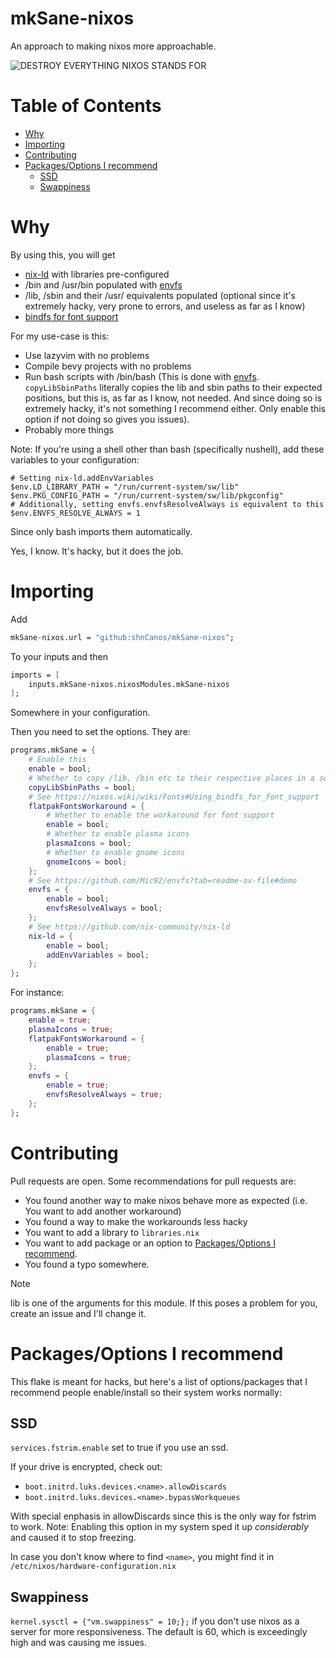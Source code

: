 # mkSane-nixos
An approach to making nixos more approachable.

![DESTROY EVERYTHING NIXOS STANDS FOR](https://github.com/shnCanos/mkSane-nixos/blob/main/picture.png)

# Table of Contents


<!--toc:start-->
- [Why](#why)
- [Importing](#importing)
- [Contributing](#contributing)
- [Packages/Options I recommend](#packagesoptions-i-recommend)
  - [SSD](#ssd)
  - [Swappiness](#swappiness)
<!--toc:end-->

# Why
By using this, you will get
- [nix-ld](https://github.com/nix-community/nix-ld) with libraries pre-configured
- /bin and /usr/bin populated with [envfs](https://github.com/Mic92/envfs)
- /lib, /sbin and their /usr/<path> equivalents populated (optional since it's extremely hacky, very prone to errors, and useless as far as I know)
- [bindfs for font support](https://nixos.wiki/wiki/Fonts#Using_bindfs_for_font_support)

For my use-case is this:
- Use lazyvim with no problems
- Compile bevy projects with no problems
- Run bash scripts with /bin/bash (This is done with [envfs](https://github.com/Mic92/envfs). `copyLibSbinPaths` literally copies the lib and sbin paths to their expected positions, but this is, as far as I know, not needed. And since doing so is extremely hacky, it's not something I recommend either. Only enable this option if not doing so gives you issues).
- Probably more things

Note:
If you're using a shell other than bash (specifically nushell), add these variables to your configuration:

```nushell
# Setting nix-ld.addEnvVariables
$env.LD_LIBRARY_PATH = "/run/current-system/sw/lib"
$env.PKG_CONFIG_PATH = "/run/current-system/sw/lib/pkgconfig"
# Additionally, setting envfs.envfsResolveAlways is equivalent to this
$env.ENVFS_RESOLVE_ALWAYS = 1
```

Since only bash imports them automatically.

Yes, I know. It's hacky, but it does the job.

# Importing
Add
```nix
mkSane-nixos.url = "github:shnCanos/mkSane-nixos";
```
To your inputs and then
```nix
imports = [
	inputs.mkSane-nixos.nixosModules.mkSane-nixos
];
```
Somewhere in your configuration.

Then you need to set the options. They are:
```nix
programs.mkSane = {
	# Enable this
	enable = bool;
	# Whether to copy /lib, /bin etc to their respective places in a super hacky way
	copyLibSbinPaths = bool;
	# See https://nixos.wiki/wiki/Fonts#Using_bindfs_for_font_support
	flatpakFontsWorkaround = {
		# Whether to enable the workaround for font support
		enable = bool;
		# Whether to enable plasma icons
		plasmaIcons = bool;
		# Whether to enable gnome icons
		gnomeIcons = bool;
	};
	# See https://github.com/Mic92/envfs?tab=readme-ov-file#demo
	envfs = {
		enable = bool;
		envfsResolveAlways = bool;
	};
	# See https://github.com/nix-community/nix-ld
	nix-ld = {
		enable = bool;
		addEnvVariables = bool;
	};
};
```

For instance:
```nix
programs.mkSane = {
	enable = true;
	plasmaIcons = true;
	flatpakFontsWorkaround = {
		enable = true;
		plasmaIcons = true;
	};
	envfs = {
		enable = true;
		envfsResolveAlways = true;
	};
};
```

# Contributing

Pull requests are open. Some recommendations for pull requests are:
- You found another way to make nixos behave more as expected (i.e. You want to add another workaround)
- You found a way to make the workarounds less hacky
- You want to add a library to `libraries.nix`
- You want to add package or an option to [Packages/Options I recommend](#packagesoptions-i-recommend).
- You found a typo somewhere.

> [!NOTE]
> lib is one of the arguments for this module. If this poses a problem for you, create an issue and I'll change it.

# Packages/Options I recommend

This flake is meant for hacks, but here's a list of options/packages that I recommend people enable/install so their system works normally:
## SSD
`services.fstrim.enable` set to true if you use an ssd.

If your drive is encrypted, check out:
- `boot.initrd.luks.devices.<name>.allowDiscards`
- `boot.initrd.luks.devices.<name>.bypassWorkqueues`

With special enphasis in allowDiscards since this is the only way for fstrim to work. Note: Enabling this option in my system sped it up *considerably* and caused it to stop freezing.

In case you don't know where to find `<name>`, you might find it in `/etc/nixos/hardware-configuration.nix`
## Swappiness
`kernel.sysctl = {"vm.swappiness" = 10;};` if you don't use nixos as a server for more responsiveness. The default is 60, which is exceedingly high and was causing me issues.
